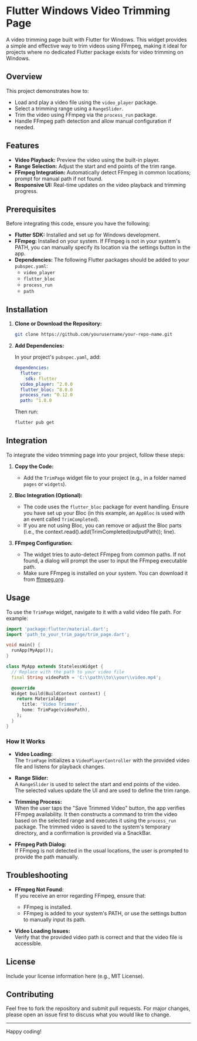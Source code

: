 # Flutter Windows Video Trimming Page

A video trimming page built with Flutter for Windows. This widget provides a simple and effective way to trim videos using FFmpeg, making it ideal for projects where no dedicated Flutter package exists for video trimming on Windows.

## Overview

This project demonstrates how to:
- Load and play a video file using the `video_player` package.
- Select a trimming range using a `RangeSlider`.
- Trim the video using FFmpeg via the `process_run` package.
- Handle FFmpeg path detection and allow manual configuration if needed.

## Features

- **Video Playback:** Preview the video using the built-in player.
- **Range Selection:** Adjust the start and end points of the trim range.
- **FFmpeg Integration:** Automatically detect FFmpeg in common locations; prompt for manual path if not found.
- **Responsive UI:** Real-time updates on the video playback and trimming progress.

## Prerequisites

Before integrating this code, ensure you have the following:
- **Flutter SDK:** Installed and set up for Windows development.
- **FFmpeg:** Installed on your system. If FFmpeg is not in your system's PATH, you can manually specify its location via the settings button in the app.
- **Dependencies:** The following Flutter packages should be added to your `pubspec.yaml`:
  - `video_player`
  - `flutter_bloc`
  - `process_run`
  - `path`

## Installation

1. **Clone or Download the Repository:**
   ```bash
   git clone https://github.com/yourusername/your-repo-name.git
   ```
2. **Add Dependencies:**

   In your project's `pubspec.yaml`, add:
   ```yaml
   dependencies:
     flutter:
       sdk: flutter
     video_player: ^2.0.0
     flutter_bloc: ^8.0.0
     process_run: ^0.12.0
     path: ^1.8.0
   ```
   Then run:
   ```bash
   flutter pub get
   ```

## Integration

To integrate the video trimming page into your project, follow these steps:

1. **Copy the Code:**
   - Add the `TrimPage` widget file to your project (e.g., in a folder named `pages` or `widgets`).

2. **Bloc Integration (Optional):**
   - The code uses the `flutter_bloc` package for event handling. Ensure you have set up your Bloc (in this example, an `AppBloc` is used with an event called `TrimCompleted`).
   - If you are not using Bloc, you can remove or adjust the Bloc parts (i.e., the context.read<AppBloc>().add(TrimCompleted(outputPath)); line).

3. **FFmpeg Configuration:**
   - The widget tries to auto-detect FFmpeg from common paths. If not found, a dialog will prompt the user to input the FFmpeg executable path.
   - Make sure FFmpeg is installed on your system. You can download it from [ffmpeg.org](https://ffmpeg.org/download.html).

## Usage

To use the `TrimPage` widget, navigate to it with a valid video file path. For example:

```dart
import 'package:flutter/material.dart';
import 'path_to_your_trim_page/trim_page.dart';

void main() {
  runApp(MyApp());
}

class MyApp extends StatelessWidget {
  // Replace with the path to your video file
  final String videoPath = 'C:\\path\\to\\your\\video.mp4';

  @override
  Widget build(BuildContext context) {
    return MaterialApp(
      title: 'Video Trimmer',
      home: TrimPage(videoPath),
    );
  }
}
```

### How It Works

- **Video Loading:**  
  The `TrimPage` initializes a `VideoPlayerController` with the provided video file and listens for playback changes.

- **Range Slider:**  
  A `RangeSlider` is used to select the start and end points of the video. The selected values update the UI and are used to define the trim range.

- **Trimming Process:**  
  When the user taps the "Save Trimmed Video" button, the app verifies FFmpeg availability. It then constructs a command to trim the video based on the selected range and executes it using the `process_run` package. The trimmed video is saved to the system's temporary directory, and a confirmation is provided via a SnackBar.

- **FFmpeg Path Dialog:**  
  If FFmpeg is not detected in the usual locations, the user is prompted to provide the path manually.

## Troubleshooting

- **FFmpeg Not Found:**  
  If you receive an error regarding FFmpeg, ensure that:
  - FFmpeg is installed.
  - FFmpeg is added to your system's PATH, or use the settings button to manually input its path.

- **Video Loading Issues:**  
  Verify that the provided video path is correct and that the video file is accessible.

## License

Include your license information here (e.g., MIT License).

## Contributing

Feel free to fork the repository and submit pull requests. For major changes, please open an issue first to discuss what you would like to change.

---

Happy coding!
```

